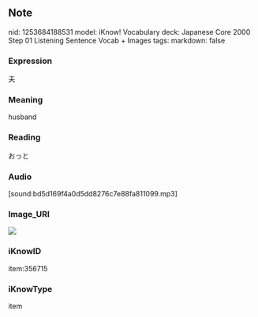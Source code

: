 ## Note
nid: 1253684188531
model: iKnow! Vocabulary
deck: Japanese Core 2000 Step 01 Listening Sentence Vocab + Images
tags: 
markdown: false

### Expression
夫

### Meaning
husband

### Reading
おっと

### Audio
[sound:bd5d169f4a0d5dd8276c7e88fa811099.mp3]

### Image_URI
<!DOCTYPE html>
<title></title>
<img src="bdecc0056c689faeac938f054c4dc096.jpg">



### iKnowID
item:356715

### iKnowType
item
